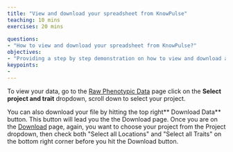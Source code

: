 ```yaml
---
title: "View and download your spreadsheet from KnowPulse"
teaching: 10 mins
exercises: 20 mins
 
questions:
- "How to view and download your spreadsheet from KnowPulse?"
objectives:
- "Providing a step by step demonstration on how to view and download a spreadsheet from KnowPulse."
keypoints:
-
---
```


To view your data, go to the [Raw Phenotypic Data](https://knowpulse.usask.ca/phenotypes/raw) page click on the **Select project and trait** dropdown, scroll down to select your project.

You can also download your file by hitting the top right** Download Data** button. This button will lead you the the Download page. Once you are on the [Download](https://knowpulse.usask.ca/phenotypes/raw/download) page, again, you want to choose your project from the Project dropdown, then check both "Select all Locations" and "Select all Traits" on the bottom right corner before you hit the Download button.
